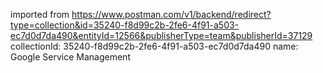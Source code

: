 imported from https://www.postman.com/v1/backend/redirect?type=collection&id=35240-f8d99c2b-2fe6-4f91-a503-ec7d0d7da490&entityId=12566&publisherType=team&publisherId=37129
collectionId: 35240-f8d99c2b-2fe6-4f91-a503-ec7d0d7da490
name: Google Service Management